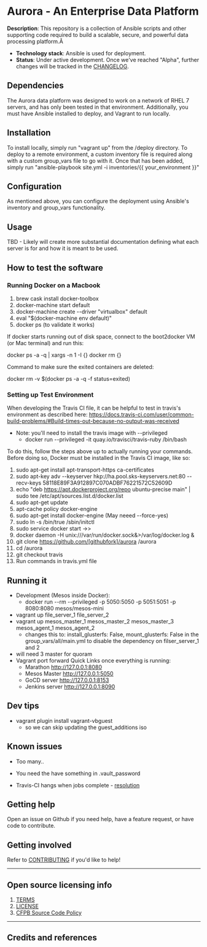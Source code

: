 # Aurora - An Enterprise Data Platform

**Description**:  This repository is a collection of Ansible scripts and other
supporting code required to build a scalable, secure, and powerful data
processing platform.Â

  - **Technology stack**: Ansible is used for deployment.
  - **Status**:  Under active development.  Once we've reached "Alpha", further
  changes will be tracked in the [CHANGELOG](CHANGELOG.md).

## Dependencies

The Aurora data platform was designed to work on a network of RHEL 7 servers, and
has only been tested in that environment.  Additionally, you must have Ansible
installed to deploy, and Vagrant to run locally.

## Installation

To install locally, simply run "vagrant up" from the /deploy directory.  To deploy
to a remote environment, a custom inventory file is required along with a custom
group_vars file to go with it.  Once that has been added, simply run
"ansible-playbook site.yml -i inventories/{{ your_environment }}"

## Configuration

As mentioned above, you can configure the deployment using Ansible's inventory
and group_vars functionality.

## Usage

TBD - Likely will create more substantial documentation defining what each
server is for and how it is meant to be used.

## How to test the software

### Running Docker on a Macbook

1. brew cask install docker-toolbox
1. docker-machine start default
1. docker-machine create --driver "virtualbox" default
1. eval "$(docker-machine env default)"
1. docker ps (to validate it works)

If docker starts running out of disk space, connect to the boot2docker VM (or Mac terminal) and run this:

docker ps -a -q | xargs -n 1 -I {} docker rm {}

Command to make sure the exited containers are deleted:

docker rm -v $(docker ps -a -q -f status=exited)

### Setting up Test Environment

When developing the Travis CI file, it can be helpful to test in travis's environment as described
here: https://docs.travis-ci.com/user/common-build-problems/#Build-times-out-because-no-output-was-received
* Note: you'll need to install the travis image with --privileged
  * docker run --privileged -it quay.io/travisci/travis-ruby /bin/bash

To do this, follow the steps above up to actually running your commands.  Before doing so, Docker must
be installed in the Travis CI image, like so:

1. sudo apt-get install apt-transport-https ca-certificates
1. sudo apt-key adv --keyserver hkp://ha.pool.sks-keyservers.net:80 --recv-keys 58118E89F3A912897C070ADBF76221572C52609D
1. echo "deb https://apt.dockerproject.org/repo ubuntu-precise main" | sudo tee /etc/apt/sources.list.d/docker.list
1. sudo apt-get update
1. apt-cache policy docker-engine
1. sudo apt-get install docker-engine (May neeed --force-yes)
1. sudo ln -s /bin/true /sbin/initctl
1. sudo service docker start ->>
1. docker daemon -H unix:///var/run/docker.sock&>/var/log/docker.log &
1. git clone https://github.com/[githubfork]/aurora /aurora
1. cd /aurora
1. git checkout travis
1. Run commands in travis.yml file

## Running it
- Development (Mesos inside Docker):
  - docker run --rm --privileged -p 5050:5050 -p 5051:5051 -p 8080:8080 mesos/mesos-mini
- vagrant up file_server_1 file_server_2
- vagrant up mesos_master_1 mesos_master_2 mesos_master_3 mesos_agent_1 mesos_agent_2
  - changes this to: install_glusterfs: False, mount_glusterfs: False in the group_vars/all/main.yml to disable the dependency on filser_server_1 and 2
- will need 3 master for quoram
- Vagrant port forward Quick Links once everything is running:
  - Marathon http://127.0.0.1:8080
  - Mesos Master http://127.0.0.1:5050
  - GoCD server http://127.0.0.1:8153
  - Jenkins server http://127.0.0.1:8090
## Dev tips
- vagrant plugin install vagrant-vbguest
  - so we can skip updating the guest_additions iso
## Known issues
- Too many..
- You need the have something in .vault_password

- Travis-CI hangs when jobs complete - [resolution](https://www.jeffgeerling.com/blog/2017/fix-ansible-hanging-when-used-docker-and-tty)

## Getting help

Open an issue on Github if you need help, have a feature request, or have
code to contribute.

## Getting involved

Refer to [CONTRIBUTING](CONTRIBUTING.md) if you'd like to help!

----

## Open source licensing info
1. [TERMS](TERMS.md)
2. [LICENSE](LICENSE)
3. [CFPB Source Code Policy](https://github.com/cfpb/source-code-policy/)

----

## Credits and references

